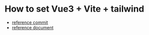 # How to set Vue3 + Vite + tailwind
- [reference commit](https://github.com/doyou1/vue-workspace/commit/d33a58cfe103113f32a958fce12fcb2945daa064)
- [reference document](https://tailwindcss.com/docs/guides/vite)